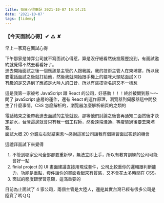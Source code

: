 ```yaml
---
title: 每日心得筆記 2021-10-07 19:14:21
date: '2021-10-07'
tags: [lidemy]
---
```


### 【今天面試心得】✔︎ △ ✘

早上一家寫在面試心得

下午那家是博弈公司就不寫面試心得惹，算是沒仔細看然後投履歷投到，有面試邀約就覺得不然去看看好了。  
進去開始面試之後一個應該是主管的人跟我說，我的技術主管人在柬埔寨，所以我要電話面試之後就打給他，然後我就開始跟手機上的貓咪大頭貼面試ＸＤ  
有趣的是又遇到了應該是大陸人的口音，所以有些技術名詞又不一樣惹

這是我第一家被考 JavaScript 跟 React 的公司，好感動！！！終於被問到惹～～  
問了 javaScript 底層的運作，還有 React 的運作原理，瀏覽器到伺服器這中間發生了什麼事情，CSS 怎麼解析的，瀏覽器怎麼解析網頁的之類的

電話結束之後帶我進去面試的主管就說，那等他們討論之後會再通知二面然後才決定薪水，台灣這邊就會只有我一個工程師，然後遠端溝通，等疫情過後要去柬埔寨。  
面試大概 20 分鐘左右就結束惹～感謝這家公司讓我有個練習面試答題的機會

這禮拜面試下來覺得

1. 不管到哪家公司全部都要重新學，無法立即上手，所以有教育訓練的公司可能會好一點
2. finial project 的 UI 畫面建議直接用現成套件，公司比較重你的邏輯跟判斷能力，功能是重點，套件讓你的畫面看起來有質感，又不會花太多時間在 CSS。
3. 面試的態度跟學習意願，這滿重要的

目前為止面試了 4 家公司，兩個主管是大陸人，還是其實台灣已經有很多公司是陸資了嗎ＱＱ

